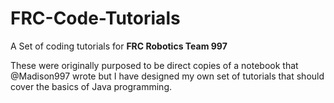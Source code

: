 # FRC-Code-Tutorials

A Set of coding tutorials for **FRC Robotics Team 997**

These were originally purposed to be direct copies of a notebook that @Madison997 wrote but I have designed my own set of tutorials that should cover the basics of Java programming.
